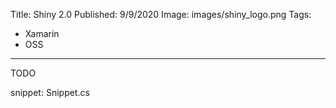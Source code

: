 ﻿Title: Shiny 2.0
Published: 9/9/2020
Image: images/shiny_logo.png
Tags:
- Xamarin
- OSS
---
TODO


snippet: Snippet.cs